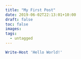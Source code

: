 ```yaml
---
title: "My First Post"
date: 2019-06-02T22:13:01+10:00
draft: false
toc: false
images:
tags:
  - untagged
---
```


```PowerShell
Write-Host 'Hello World!'
```
